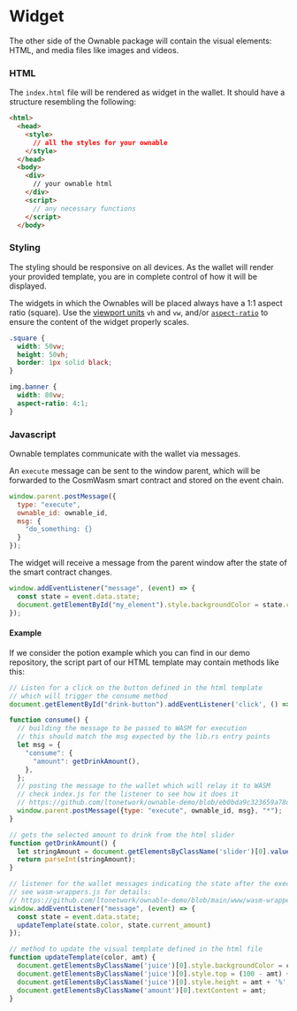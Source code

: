 # Widget

The other side of the Ownable package will contain the visual elements: HTML, and media files like images and videos.

### HTML

The `index.html` file will be rendered as widget in the wallet. It should have a structure resembling the following:

```html
<html>
  <head>
    <style>
      // all the styles for your ownable
    </style>
  </head>
  <body>
    <div>
      // your ownable html
    </div>
    <script>
      // any necessary functions
    </script>
  </body>
```

### Styling

The styling should be responsive on all devices. As the wallet will render your provided template, you are in complete control of how it will be displayed.

The widgets in which the Ownables will be placed always have a 1:1 aspect ratio (square). Use the [viewport units](https://css-tricks.com/fun-viewport-units/) `vh` and `vw`, and/or [`aspect-ratio`](https://developer.mozilla.org/en-US/docs/Web/CSS/aspect-ratio) to ensure the content of the widget properly scales.

```css
.square {
  width: 50vw;
  height: 50vh;
  border: 1px solid black;
}

img.banner {
  width: 80vw;
  aspect-ratio: 4:1;
}
```

### Javascript

Ownable templates communicate with the wallet via messages.

An `execute` message can be sent to the window parent, which will be forwarded to the CosmWasm smart contract and stored on the event chain.

```javascript
window.parent.postMessage({
  type: "execute",
  ownable_id: ownable_id,
  msg: {
    "do_something: {}
  }
});
```

The widget will receive a message from the parent window after the state of the smart contract changes.

```javascript
window.addEventListener("message", (event) => {
  const state = event.data.state;
  document.getElementById("my_element").style.backgroundColor = state.color;
});
```

#### Example

If we consider the potion example which you can find in our demo repository, the script part of our HTML template may contain methods like this:

```javascript
// Listen for a click on the button defined in the html template
// which will trigger the consume method
document.getElementById("drink-button").addEventListener('click', () => consume());

function consume() {
  // building the message to be passed to WASM for execution
  // this should match the msg expected by the lib.rs entry points
  let msg = {
    "consume": {
      "amount": getDrinkAmount(),
    },
  };
  // posting the message to the wallet which will relay it to WASM
  // check index.js for the listener to see how it does it
  // https://github.com/ltonetwork/ownable-demo/blob/eb0bda9c323659a78d69bd669861f46473d16fa2/www/index.js#L163
  window.parent.postMessage({type: "execute", ownable_id, msg}, "*");
}

// gets the selected amount to drink from the html slider
function getDrinkAmount() {
  let stringAmount = document.getElementsByClassName('slider')[0].valueOf().value;
  return parseInt(stringAmount);
}

// listener for the wallet messages indicating the state after the execute msg
// see wasm-wrappers.js for details:
// https://github.com/ltonetwork/ownable-demo/blob/main/www/wasm-wrappers.js#L210-L217
window.addEventListener("message", (event) => {
  const state = event.data.state;
  updateTemplate(state.color, state.current_amount)
});

// method to update the visual template defined in the html file
function updateTemplate(color, amt) {
  document.getElementsByClassName('juice')[0].style.backgroundColor = color;
  document.getElementsByClassName('juice')[0].style.top = (100 - amt) + '%';
  document.getElementsByClassName('juice')[0].style.height = amt + '%';
  document.getElementsByClassName('amount')[0].textContent = amt;
}
```

